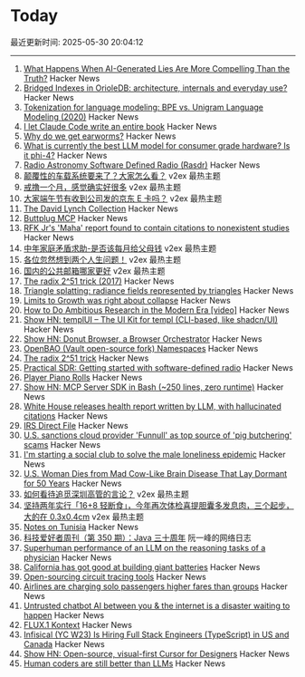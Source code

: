 # Today

最近更新时间: 2025-05-30 20:04:12

--- 
1. [What Happens When AI-Generated Lies Are More Compelling Than the Truth?](https://behavioralscientist.org/what-happens-when-ai-generated-lies-are-more-compelling-than-the-truth/) Hacker News
2. [Bridged Indexes in OrioleDB: architecture, internals and everyday use?](https://www.orioledb.com/blog/orioledb-bridged-indexes) Hacker News
3. [Tokenization for language modeling: BPE vs. Unigram Language Modeling (2020)](https://ndingwall.github.io/blog/tokenization) Hacker News
4. [I let Claude Code write an entire book](https://github.com/JayDoubleu/agentic-book) Hacker News
5. [Why do we get earworms?](https://theneuroscienceofeverydaylife.substack.com/p/mahna-mahna-do-doo-be-do-do-why-do) Hacker News
6. [What is currently the best LLM model for consumer grade hardware? Is it phi-4?](https://news.ycombinator.com/item?id=44134896) Hacker News
7. [Radio Astronomy Software Defined Radio (Rasdr)](https://radio-astronomy.org/rasdr) Hacker News
8. [颠覆性的车载系统要来了？大家怎么看？](https://www.v2ex.com/t/1135391) v2ex 最热主题
9. [戒撸一个月，感觉确实好很多](https://www.v2ex.com/t/1135372) v2ex 最热主题
10. [大家端午节有收到公司发的京东 E 卡吗？](https://www.v2ex.com/t/1135366) v2ex 最热主题
11. [The David Lynch Collection](https://www.juliensauctions.com/en/auctions/julien-s-auctions-turner-classic-movies-present-the-david-lynch-collection) Hacker News
12. [Buttplug MCP](https://github.com/ConAcademy/buttplug-mcp) Hacker News
13. [RFK Jr's 'Maha' report found to contain citations to nonexistent studies](https://www.theguardian.com/us-news/2025/may/29/rfk-jr-maha-health-report-studies) Hacker News
14. [中年家庭矛盾求助-是否该每月给父母钱](https://www.v2ex.com/t/1135404) v2ex 最热主题
15. [各位忽然想到两个人生问题！](https://www.v2ex.com/t/1135331) v2ex 最热主题
16. [国内的公共邮箱哪家更好](https://www.v2ex.com/t/1135310) v2ex 最热主题
17. [The radix 2^51 trick (2017)](https://www.chosenplaintext.ca/articles/radix-2-51-trick.html) Hacker News
18. [Triangle splatting: radiance fields represented by triangles](https://trianglesplatting.github.io/) Hacker News
19. [Limits to Growth was right about collapse](https://thenextwavefutures.wordpress.com/2025/05/20/limits-to-growth-was-right-about-overshoot-and-collapse-new-data/) Hacker News
20. [How to Do Ambitious Research in the Modern Era [video]](https://www.youtube.com/watch?v=w7DVlI_Ztq8) Hacker News
21. [Show HN: templUI – The UI Kit for templ (CLI-based, like shadcn/UI)](https://templui.io/) Hacker News
22. [Show HN: Donut Browser, a Browser Orchestrator](https://donutbrowser.com/) Hacker News
23. [OpenBAO (Vault open-source fork) Namespaces](https://openbao.org/blog/namespaces-announcement/) Hacker News
24. [The radix 2^51 trick](https://www.chosenplaintext.ca/articles/radix-2-51-trick.html) Hacker News
25. [Practical SDR: Getting started with software-defined radio](https://nostarch.com/practical-sdr) Hacker News
26. [Player Piano Rolls](https://omeka-s.library.illinois.edu/s/MPAL/page/player-piano-rolls-landing) Hacker News
27. [Show HN: MCP Server SDK in Bash (~250 lines, zero runtime)](https://github.com/muthuishere/mcp-server-bash-sdk) Hacker News
28. [White House releases health report written by LLM, with hallucinated citations](https://www.nytimes.com/2025/05/29/well/maha-report-citations.html) Hacker News
29. [IRS Direct File](https://github.com/IRS-Public/direct-file) Hacker News
30. [U.S. sanctions cloud provider 'Funnull' as top source of 'pig butchering' scams](https://krebsonsecurity.com/2025/05/u-s-sanctions-cloud-provider-funnull-as-top-source-of-pig-butchering-scams/) Hacker News
31. [I'm starting a social club to solve the male loneliness epidemic](https://wave3.social) Hacker News
32. [U.S. Woman Dies from Mad Cow-Like Brain Disease That Lay Dormant for 50 Years](https://gizmodo.com/u-s-woman-dies-from-mad-cow-like-brain-disease-that-lay-dormant-for-50-years-2000603359) Hacker News
33. [如何看待追觅深圳高管的言论？](https://www.v2ex.com/t/1135326) v2ex 最热主题
34. [坚持两年实行「16+8 轻断食」，今年再次体检喜提胆囊多发息肉，三个起步，大的在 0.3x0.4cm](https://www.v2ex.com/t/1135319) v2ex 最热主题
35. [Notes on Tunisia](https://mattlakeman.org/2025/05/29/notes-on-tunisia/) Hacker News
36. [科技爱好者周刊（第 350 期）：Java 三十周年](http://www.ruanyifeng.com/blog/2025/05/weekly-issue-350.html) 阮一峰的网络日志
37. [Superhuman performance of an LLM on the reasoning tasks of a physician](https://arxiv.org/abs/2412.10849) Hacker News
38. [California has got good at building giant batteries](https://www.economist.com/united-states/2025/05/22/california-has-got-really-good-at-building-giant-batteries) Hacker News
39. [Open-sourcing circuit tracing tools](https://www.anthropic.com/research/open-source-circuit-tracing) Hacker News
40. [Airlines are charging solo passengers higher fares than groups](https://thriftytraveler.com/news/airlines/airlines-charging-solo-travelers-higher-fares/) Hacker News
41. [Untrusted chatbot AI between you & the internet is a disaster waiting to happen](https://macwright.com/2025/05/29/putting-an-untrusted-chat-layer-is-a-disaster) Hacker News
42. [FLUX.1 Kontext](https://bfl.ai/models/flux-kontext) Hacker News
43. [Infisical (YC W23) Is Hiring Full Stack Engineers (TypeScript) in US and Canada](https://www.ycombinator.com/companies/infisical/jobs/vGwCQVk-full-stack-engineer-us-canada) Hacker News
44. [Show HN: Open-source, visual-first Cursor for Designers](https://beta.onlook.com/) Hacker News
45. [Human coders are still better than LLMs](https://antirez.com/news/153) Hacker News
